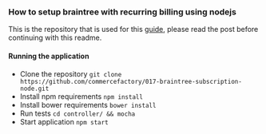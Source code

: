 ### How to setup braintree with recurring billing using nodejs
This is the repository that is used for this [guide](http://codewithintent.com/how-to-setup-braintree-recurring-billing-using-node-js), please read the post before continuing with this readme.

#### Running the application
* Clone the repository
	`git clone https://github.com/commercefactory/017-braintree-subscription-node.git`
* Install npm requirements
	`npm install`
* Install bower requirements
	`bower install`
* Run tests
	`cd controller/ && mocha`
* Start application
	`npm start`